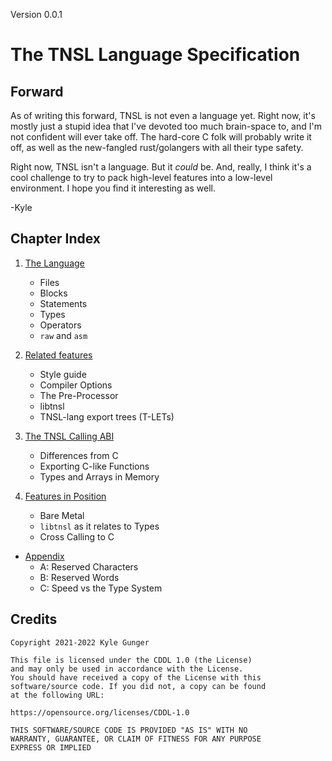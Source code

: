 Version 0.0.1
# The TNSL Language Specification

## Forward

As of writing this forward, TNSL is not even a language yet.  Right now, it's mostly just a stupid idea that I've devoted too much brain-space to, and I'm not confident will ever take off.  The hard-core C folk will probably write it off, as well as the new-fangled rust/golangers with all their type safety.

Right now, TNSL isn't a language.  But it *could* be.  And, really, I think it's a cool challenge to try to pack high-level features into a low-level environment.  I hope you find it interesting as well.

-Kyle

## Chapter Index

1. [The Language](./1.md)

	- Files
	- Blocks
	- Statements
	- Types
	- Operators
	- `raw` and `asm`

2. [Related features](./2.md)

	- Style guide
	- Compiler Options
	- The Pre-Processor
	- libtnsl
	- TNSL-lang export trees (T-LETs)

3. [The TNSL Calling ABI](./3.md)

	- Differences from C
	- Exporting C-like Functions
	- Types and Arrays in Memory

4. [Features in Position](./4.md)

	- Bare Metal
	- `libtnsl` as it relates to Types
	- Cross Calling to C

- [Appendix](./Appendices.md)
	- A: Reserved Characters
	- B: Reserved Words
	- C: Speed vs the Type System

## Credits

	Copyright 2021-2022 Kyle Gunger

	This file is licensed under the CDDL 1.0 (the License)
	and may only be used in accordance with the License.
	You should have received a copy of the License with this
	software/source code. If you did not, a copy can be found
	at the following URL:

	https://opensource.org/licenses/CDDL-1.0

	THIS SOFTWARE/SOURCE CODE IS PROVIDED "AS IS" WITH NO
	WARRANTY, GUARANTEE, OR CLAIM OF FITNESS FOR ANY PURPOSE
	EXPRESS OR IMPLIED
